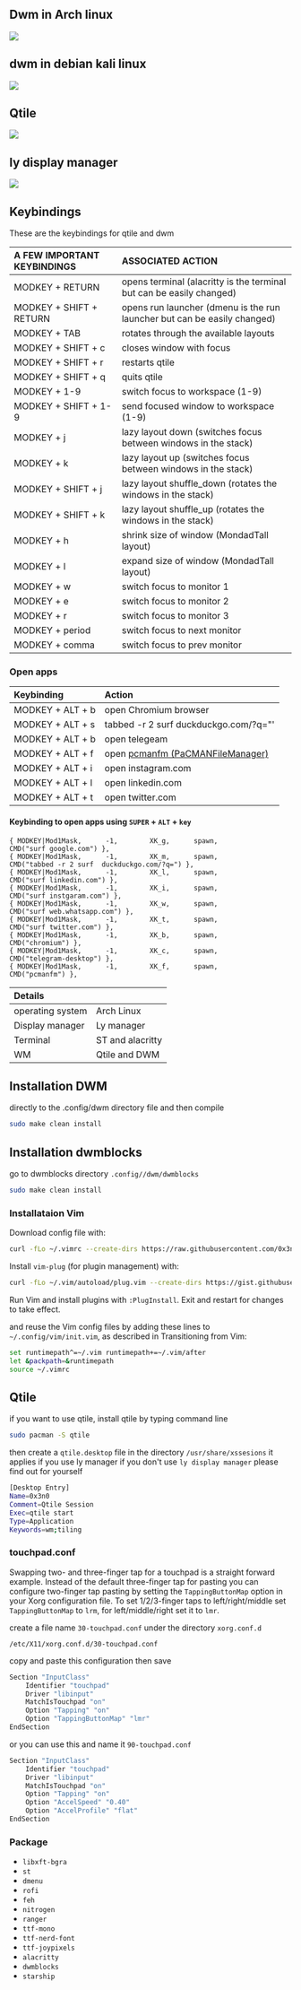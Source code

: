 ## Dwm in Arch linux
![](2022-04-16-184825_1366x768_scrot.png)
## dwm in debian kali linux
![](thumnail.png)
## Qtile
![](2022-04-16_22-19.png)
## ly display manager
![](ly.png)

## Keybindings
These are the keybindings for qtile and dwm

| A FEW IMPORTANT KEYBINDINGS | ASSOCIATED ACTION                                                        |
|:--|:--
| MODKEY + RETURN             | opens terminal (alacritty is the terminal but can be easily changed)     |
| MODKEY + SHIFT + RETURN     | opens run launcher (dmenu is the run launcher but can be easily changed) |
| MODKEY + TAB                | rotates through the available layouts                                    |
| MODKEY + SHIFT + c          | closes window with focus                                                 |
| MODKEY + SHIFT + r          | restarts qtile                                                           |
| MODKEY + SHIFT + q          | quits qtile                                                              |
| MODKEY + 1-9                | switch focus to workspace (1-9)                                          |
| MODKEY + SHIFT + 1-9        | send focused window to workspace (1-9)                                   |
| MODKEY + j                  | lazy layout down (switches focus between windows in the stack)           |
| MODKEY + k                  | lazy layout up (switches focus between windows in the stack)             |
| MODKEY + SHIFT + j          | lazy layout shuffle_down (rotates the windows in the stack)              |
| MODKEY + SHIFT + k          | lazy layout shuffle_up (rotates the windows in the stack)                |
| MODKEY + h                  | shrink size of window (MondadTall layout)                                |
| MODKEY + l                  | expand size of window (MondadTall layout)                                |
| MODKEY + w                  | switch focus to monitor 1                                                |
| MODKEY + e                  | switch focus to monitor 2                                                |
| MODKEY + r                  | switch focus to monitor 3                                                |
| MODKEY + period             | switch focus to next monitor                                             |
| MODKEY + comma              | switch focus to prev monitor                                             |

### Open apps

| Keybinding       | Action                                                                       |
|:--|:--
| MODKEY + ALT + b | open Chromium browser                                                        |
| MODKEY + ALT + s | tabbed -r 2 surf  duckduckgo.com/?q="'                                       |
| MODKEY + ALT + b | open telegeam                                                                |
| MODKEY + ALT + f | open [pcmanfm (PaCMANFileManager)](https://wiki.archlinux.org/title/PCManFM) |
| MODKEY + ALT + i | open instagram.com |
| MODKEY + ALT + l | open linkedin.com |
| MODKEY + ALT + t | open twitter.com |

#### Keybinding to open apps using `SUPER` + `ALT` + `key`
```plaintext
{ MODKEY|Mod1Mask,      -1,        XK_g,      spawn,          CMD("surf google.com") },
{ MODKEY|Mod1Mask,      -1,        XK_m,      spawn,          CMD("tabbed -r 2 surf  duckduckgo.com/?q=") },
{ MODKEY|Mod1Mask,      -1,        XK_l,      spawn,          CMD("surf linkedin.com") },
{ MODKEY|Mod1Mask,      -1,        XK_i,      spawn,          CMD("surf instgaram.com") },
{ MODKEY|Mod1Mask,      -1,        XK_w,      spawn,          CMD("surf web.whatsapp.com") },
{ MODKEY|Mod1Mask,      -1,        XK_t,      spawn,          CMD("surf twitter.com") },
{ MODKEY|Mod1Mask,      -1,        XK_b,      spawn,          CMD("chromium") },
{ MODKEY|Mod1Mask,      -1,        XK_c,      spawn,          CMD("telegram-desktop") },
{ MODKEY|Mod1Mask,      -1,        XK_f,      spawn,          CMD("pcmanfm") },
```


| Details                     |                   |
|:--|:--
| operating system            | Arch Linux        |
| Display manager             | Ly manager        |
| Terminal                    | ST and alacritty  |
| WM                          | Qtile and DWM     |

## Installation DWM
directly to the .config/dwm directory file and then compile
```bash
sudo make clean install
```

## Installation dwmblocks
go to dwmblocks directory `.config//dwm/dwmblocks`
```bash
sudo make clean install
```
### Installataion Vim

Download config file with:
```bash
curl -fLo ~/.vimrc --create-dirs https://raw.githubusercontent.com/0x3n0/dotfiles/main/.vimrc
```

Install `vim-plug` (for plugin management) with:

```bash
curl -fLo ~/.vim/autoload/plug.vim --create-dirs https://gist.githubusercontent.com/0x3n0/c19a090df08c999a516a4e950f50d12d/raw/24c69c17f2baff032af9d8efc0f0eb999f28f376/plug.vim
```
Run Vim and install plugins with `:PlugInstall`. Exit and restart for changes to take effect.

and reuse the Vim config files by adding these lines to `~/.config/vim/init.vim`, as described in Transitioning from Vim:

```bash
set runtimepath^=~/.vim runtimepath+=~/.vim/after
let &packpath=&runtimepath
source ~/.vimrc
```

## Qtile
if you want to use qtile, install qtile by typing command line

```bash
sudo pacman -S qtile
```
then create a ```qtile.desktop``` file in the directory `/usr/share/xssesions` it applies if you use ly manager if you don't use `ly display manager` please find out for yourself

```bash
[Desktop Entry]
Name=0x3n0
Comment=Qtile Session
Exec=qtile start
Type=Application
Keywords=wm;tiling
```

### touchpad.conf
Swapping two- and three-finger tap for a touchpad is a straight forward example. Instead of the default three-finger tap for pasting you can configure two-finger tap pasting by setting the `TappingButtonMap` option in your Xorg configuration file. To set 1/2/3-finger taps to left/right/middle set `TappingButtonMap` to `lrm`, for left/middle/right set it to `lmr`.

create a file name `30-touchpad.conf` under the directory `xorg.conf.d`

```plaintext
/etc/X11/xorg.conf.d/30-touchpad.conf
```

copy and paste this configuration then save

```bash
Section "InputClass"
    Identifier "touchpad"
    Driver "libinput"
    MatchIsTouchpad "on"
    Option "Tapping" "on"
    Option "TappingButtonMap" "lmr"
EndSection
```

or you can use this and name it `90-touchpad.conf`

```bash
Section "InputClass"
    Identifier "touchpad"
    Driver "libinput"
    MatchIsTouchpad "on"
    Option "Tapping" "on"
    Option "AccelSpeed" "0.40"
    Option "AccelProfile" "flat"
EndSection
```

### Package
+ `libxft-bgra`
+ `st`
+ `dmenu`
+ `rofi`
+ `feh`
+ `nitrogen`
+ `ranger`
+ `ttf-mono`
+ `ttf-nerd-font`
+ `ttf-joypixels`
+ `alacritty`
+ `dwmblocks`
+ `starship`

